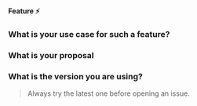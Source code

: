 **Feature ⚡️**

### What is your use case for such a feature?

### What is your proposal
<!-- 
  new API entry?
  new option to add?
  change in the behavior?
-->


### What is the version you are using?

> Always try the latest one before opening an issue.
